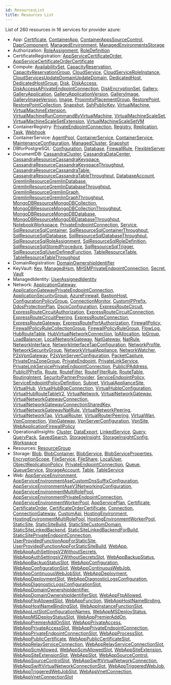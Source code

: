 ```yaml
---
id: ResourcesList
title: Resources List
---
```

List of 260 resources in 16 services for provider azure:

* App: 
[Certificate](./resources/App/Certificate.md), [ContainerApp](./resources/App/ContainerApp.md), [ContainerAppsSourceControl](./resources/App/ContainerAppsSourceControl.md), [DaprComponent](./resources/App/DaprComponent.md), [ManagedEnvironment](./resources/App/ManagedEnvironment.md), [ManagedEnvironmentsStorage](./resources/App/ManagedEnvironmentsStorage.md)
* Authorization: 
[RoleAssignment](./resources/Authorization/RoleAssignment.md), [RoleDefinition](./resources/Authorization/RoleDefinition.md)
* CertificateRegistration: 
[AppServiceCertificateOrder](./resources/CertificateRegistration/AppServiceCertificateOrder.md), [AppServiceCertificateOrderCertificate](./resources/CertificateRegistration/AppServiceCertificateOrderCertificate.md)
* Compute: 
[AvailabilitySet](./resources/Compute/AvailabilitySet.md), [CapacityReservation](./resources/Compute/CapacityReservation.md), [CapacityReservationGroup](./resources/Compute/CapacityReservationGroup.md), [CloudService](./resources/Compute/CloudService.md), [CloudServiceRoleInstance](./resources/Compute/CloudServiceRoleInstance.md), [CloudServicesUpdateDomainUpdateDomain](./resources/Compute/CloudServicesUpdateDomainUpdateDomain.md), [DedicatedHost](./resources/Compute/DedicatedHost.md), [DedicatedHostGroup](./resources/Compute/DedicatedHostGroup.md), [Disk](./resources/Compute/Disk.md), [DiskAccess](./resources/Compute/DiskAccess.md), [DiskAccessAPrivateEndpointConnection](./resources/Compute/DiskAccessAPrivateEndpointConnection.md), [DiskEncryptionSet](./resources/Compute/DiskEncryptionSet.md), [Gallery](./resources/Compute/Gallery.md), [GalleryApplication](./resources/Compute/GalleryApplication.md), [GalleryApplicationVersion](./resources/Compute/GalleryApplicationVersion.md), [GalleryImage](./resources/Compute/GalleryImage.md), [GalleryImageVersion](./resources/Compute/GalleryImageVersion.md), [Image](./resources/Compute/Image.md), [ProximityPlacementGroup](./resources/Compute/ProximityPlacementGroup.md), [RestorePoint](./resources/Compute/RestorePoint.md), [RestorePointCollection](./resources/Compute/RestorePointCollection.md), [Snapshot](./resources/Compute/Snapshot.md), [SshPublicKey](./resources/Compute/SshPublicKey.md), [VirtualMachine](./resources/Compute/VirtualMachine.md), [VirtualMachineExtension](./resources/Compute/VirtualMachineExtension.md), [VirtualMachineRunCommandByVirtualMachine](./resources/Compute/VirtualMachineRunCommandByVirtualMachine.md), [VirtualMachineScaleSet](./resources/Compute/VirtualMachineScaleSet.md), [VirtualMachineScaleSetExtension](./resources/Compute/VirtualMachineScaleSetExtension.md), [VirtualMachineScaleSetVM](./resources/Compute/VirtualMachineScaleSetVM.md)
* ContainerRegistry: 
[PrivateEndpointConnection](./resources/ContainerRegistry/PrivateEndpointConnection.md), [Registry](./resources/ContainerRegistry/Registry.md), [Replication](./resources/ContainerRegistry/Replication.md), [Task](./resources/ContainerRegistry/Task.md), [Webhook](./resources/ContainerRegistry/Webhook.md)
* ContainerService: 
[AgentPool](./resources/ContainerService/AgentPool.md), [ContainerService](./resources/ContainerService/ContainerService.md), [ContainerService](./resources/ContainerService/ContainerService.md), [MaintenanceConfiguration](./resources/ContainerService/MaintenanceConfiguration.md), [ManagedCluster](./resources/ContainerService/ManagedCluster.md), [Snapshot](./resources/ContainerService/Snapshot.md)
* DBforPostgreSQL: 
[Configuration](./resources/DBforPostgreSQL/Configuration.md), [Database](./resources/DBforPostgreSQL/Database.md), [FirewallRule](./resources/DBforPostgreSQL/FirewallRule.md), [FlexibleServer](./resources/DBforPostgreSQL/FlexibleServer.md)
* DocumentDB: 
[CassandraCluster](./resources/DocumentDB/CassandraCluster.md), [CassandraDataCenter](./resources/DocumentDB/CassandraDataCenter.md), [CassandraResourceCassandraKeyspace](./resources/DocumentDB/CassandraResourceCassandraKeyspace.md), [CassandraResourceCassandraKeyspaceThroughput](./resources/DocumentDB/CassandraResourceCassandraKeyspaceThroughput.md), [CassandraResourceCassandraTable](./resources/DocumentDB/CassandraResourceCassandraTable.md), [CassandraResourceCassandraTableThroughput](./resources/DocumentDB/CassandraResourceCassandraTableThroughput.md), [DatabaseAccount](./resources/DocumentDB/DatabaseAccount.md), [GremlinResourceGremlinDatabase](./resources/DocumentDB/GremlinResourceGremlinDatabase.md), [GremlinResourceGremlinDatabaseThroughput](./resources/DocumentDB/GremlinResourceGremlinDatabaseThroughput.md), [GremlinResourceGremlinGraph](./resources/DocumentDB/GremlinResourceGremlinGraph.md), [GremlinResourceGremlinGraphThroughput](./resources/DocumentDB/GremlinResourceGremlinGraphThroughput.md), [MongoDBResourceMongoDBCollection](./resources/DocumentDB/MongoDBResourceMongoDBCollection.md), [MongoDBResourceMongoDBCollectionThroughput](./resources/DocumentDB/MongoDBResourceMongoDBCollectionThroughput.md), [MongoDBResourceMongoDBDatabase](./resources/DocumentDB/MongoDBResourceMongoDBDatabase.md), [MongoDBResourceMongoDBDatabaseThroughput](./resources/DocumentDB/MongoDBResourceMongoDBDatabaseThroughput.md), [NotebookWorkspace](./resources/DocumentDB/NotebookWorkspace.md), [PrivateEndpointConnection](./resources/DocumentDB/PrivateEndpointConnection.md), [Service](./resources/DocumentDB/Service.md), [SqlResourceSqlContainer](./resources/DocumentDB/SqlResourceSqlContainer.md), [SqlResourceSqlContainerThroughput](./resources/DocumentDB/SqlResourceSqlContainerThroughput.md), [SqlResourceSqlDatabase](./resources/DocumentDB/SqlResourceSqlDatabase.md), [SqlResourceSqlDatabaseThroughput](./resources/DocumentDB/SqlResourceSqlDatabaseThroughput.md), [SqlResourceSqlRoleAssignment](./resources/DocumentDB/SqlResourceSqlRoleAssignment.md), [SqlResourceSqlRoleDefinition](./resources/DocumentDB/SqlResourceSqlRoleDefinition.md), [SqlResourceSqlStoredProcedure](./resources/DocumentDB/SqlResourceSqlStoredProcedure.md), [SqlResourceSqlTrigger](./resources/DocumentDB/SqlResourceSqlTrigger.md), [SqlResourceSqlUserDefinedFunction](./resources/DocumentDB/SqlResourceSqlUserDefinedFunction.md), [TableResourceTable](./resources/DocumentDB/TableResourceTable.md), [TableResourceTableThroughput](./resources/DocumentDB/TableResourceTableThroughput.md)
* DomainRegistration: 
[DomainOwnershipIdentifier](./resources/DomainRegistration/DomainOwnershipIdentifier.md)
* KeyVault: 
[Key](./resources/KeyVault/Key.md), [ManagedHsm](./resources/KeyVault/ManagedHsm.md), [MHSMPrivateEndpointConnection](./resources/KeyVault/MHSMPrivateEndpointConnection.md), [Secret](./resources/KeyVault/Secret.md), [Vault](./resources/KeyVault/Vault.md)
* ManagedIdentity: 
[UserAssignedIdentity](./resources/ManagedIdentity/UserAssignedIdentity.md)
* Network: 
[ApplicationGateway](./resources/Network/ApplicationGateway.md), [ApplicationGatewayPrivateEndpointConnection](./resources/Network/ApplicationGatewayPrivateEndpointConnection.md), [ApplicationSecurityGroup](./resources/Network/ApplicationSecurityGroup.md), [AzureFirewall](./resources/Network/AzureFirewall.md), [BastionHost](./resources/Network/BastionHost.md), [ConfigurationPolicyGroup](./resources/Network/ConfigurationPolicyGroup.md), [ConnectionMonitor](./resources/Network/ConnectionMonitor.md), [CustomIPPrefix](./resources/Network/CustomIPPrefix.md), [DdosProtectionPlan](./resources/Network/DdosProtectionPlan.md), [DscpConfiguration](./resources/Network/DscpConfiguration.md), [ExpressRouteCircuit](./resources/Network/ExpressRouteCircuit.md), [ExpressRouteCircuitAuthorization](./resources/Network/ExpressRouteCircuitAuthorization.md), [ExpressRouteCircuitConnection](./resources/Network/ExpressRouteCircuitConnection.md), [ExpressRouteCircuitPeering](./resources/Network/ExpressRouteCircuitPeering.md), [ExpressRouteConnection](./resources/Network/ExpressRouteConnection.md), [ExpressRouteGateway](./resources/Network/ExpressRouteGateway.md), [ExpressRoutePortAuthorization](./resources/Network/ExpressRoutePortAuthorization.md), [FirewallPolicy](./resources/Network/FirewallPolicy.md), [FirewallPolicyRuleCollectionGroup](./resources/Network/FirewallPolicyRuleCollectionGroup.md), [FirewallPolicyRuleGroup](./resources/Network/FirewallPolicyRuleGroup.md), [FlowLog](./resources/Network/FlowLog.md), [HubRouteTable](./resources/Network/HubRouteTable.md), [HubVirtualNetworkConnection](./resources/Network/HubVirtualNetworkConnection.md), [IpAllocation](./resources/Network/IpAllocation.md), [IpGroup](./resources/Network/IpGroup.md), [LoadBalancer](./resources/Network/LoadBalancer.md), [LocalNetworkGateway](./resources/Network/LocalNetworkGateway.md), [NatGateway](./resources/Network/NatGateway.md), [NatRule](./resources/Network/NatRule.md), [NetworkInterface](./resources/Network/NetworkInterface.md), [NetworkInterfaceTapConfiguration](./resources/Network/NetworkInterfaceTapConfiguration.md), [NetworkProfile](./resources/Network/NetworkProfile.md), [NetworkSecurityGroup](./resources/Network/NetworkSecurityGroup.md), [NetworkVirtualAppliance](./resources/Network/NetworkVirtualAppliance.md), [NetworkWatcher](./resources/Network/NetworkWatcher.md), [P2sVpnGateway](./resources/Network/P2sVpnGateway.md), [P2sVpnServerConfiguration](./resources/Network/P2sVpnServerConfiguration.md), [PacketCapture](./resources/Network/PacketCapture.md), [PrivateDnsZoneGroup](./resources/Network/PrivateDnsZoneGroup.md), [PrivateEndpoint](./resources/Network/PrivateEndpoint.md), [PrivateLinkService](./resources/Network/PrivateLinkService.md), [PrivateLinkServicePrivateEndpointConnection](./resources/Network/PrivateLinkServicePrivateEndpointConnection.md), [PublicIPAddress](./resources/Network/PublicIPAddress.md), [PublicIPPrefix](./resources/Network/PublicIPPrefix.md), [Route](./resources/Network/Route.md), [RouteFilter](./resources/Network/RouteFilter.md), [RouteFilterRule](./resources/Network/RouteFilterRule.md), [RouteTable](./resources/Network/RouteTable.md), [RoutingIntent](./resources/Network/RoutingIntent.md), [SecurityPartnerProvider](./resources/Network/SecurityPartnerProvider.md), [ServiceEndpointPolicy](./resources/Network/ServiceEndpointPolicy.md), [ServiceEndpointPolicyDefinition](./resources/Network/ServiceEndpointPolicyDefinition.md), [Subnet](./resources/Network/Subnet.md), [VirtualApplianceSite](./resources/Network/VirtualApplianceSite.md), [VirtualHub](./resources/Network/VirtualHub.md), [VirtualHubBgpConnection](./resources/Network/VirtualHubBgpConnection.md), [VirtualHubIpConfiguration](./resources/Network/VirtualHubIpConfiguration.md), [VirtualHubRouteTableV2](./resources/Network/VirtualHubRouteTableV2.md), [VirtualNetwork](./resources/Network/VirtualNetwork.md), [VirtualNetworkGateway](./resources/Network/VirtualNetworkGateway.md), [VirtualNetworkGatewayConnection](./resources/Network/VirtualNetworkGatewayConnection.md), [VirtualNetworkGatewayConnectionSharedKey](./resources/Network/VirtualNetworkGatewayConnectionSharedKey.md), [VirtualNetworkGatewayNatRule](./resources/Network/VirtualNetworkGatewayNatRule.md), [VirtualNetworkPeering](./resources/Network/VirtualNetworkPeering.md), [VirtualNetworkTap](./resources/Network/VirtualNetworkTap.md), [VirtualRouter](./resources/Network/VirtualRouter.md), [VirtualRouterPeering](./resources/Network/VirtualRouterPeering.md), [VirtualWan](./resources/Network/VirtualWan.md), [VpnConnection](./resources/Network/VpnConnection.md), [VpnGateway](./resources/Network/VpnGateway.md), [VpnServerConfiguration](./resources/Network/VpnServerConfiguration.md), [VpnSite](./resources/Network/VpnSite.md), [WebApplicationFirewallPolicy](./resources/Network/WebApplicationFirewallPolicy.md)
* OperationalInsights: 
[Cluster](./resources/OperationalInsights/Cluster.md), [DataExport](./resources/OperationalInsights/DataExport.md), [LinkedService](./resources/OperationalInsights/LinkedService.md), [Query](./resources/OperationalInsights/Query.md), [QueryPack](./resources/OperationalInsights/QueryPack.md), [SavedSearch](./resources/OperationalInsights/SavedSearch.md), [StorageInsight](./resources/OperationalInsights/StorageInsight.md), [StorageInsightConfig](./resources/OperationalInsights/StorageInsightConfig.md), [Workspace](./resources/OperationalInsights/Workspace.md)
* Resources: 
[ResourceGroup](./resources/Resources/ResourceGroup.md)
* Storage: 
[Blob](./resources/Storage/Blob.md), [BlobContainer](./resources/Storage/BlobContainer.md), [BlobService](./resources/Storage/BlobService.md), [BlobServiceProperties](./resources/Storage/BlobServiceProperties.md), [EncryptionScope](./resources/Storage/EncryptionScope.md), [FileService](./resources/Storage/FileService.md), [FileShare](./resources/Storage/FileShare.md), [LocalUser](./resources/Storage/LocalUser.md), [ObjectReplicationPolicy](./resources/Storage/ObjectReplicationPolicy.md), [PrivateEndpointConnection](./resources/Storage/PrivateEndpointConnection.md), [Queue](./resources/Storage/Queue.md), [QueueService](./resources/Storage/QueueService.md), [StorageAccount](./resources/Storage/StorageAccount.md), [Table](./resources/Storage/Table.md), [TableService](./resources/Storage/TableService.md)
* Web: 
[AppServiceEnvironment](./resources/Web/AppServiceEnvironment.md), [AppServiceEnvironmentAseCustomDnsSuffixConfiguration](./resources/Web/AppServiceEnvironmentAseCustomDnsSuffixConfiguration.md), [AppServiceEnvironmentAseV3NetworkingConfiguration](./resources/Web/AppServiceEnvironmentAseV3NetworkingConfiguration.md), [AppServiceEnvironmentMultiRolePool](./resources/Web/AppServiceEnvironmentMultiRolePool.md), [AppServiceEnvironmentPrivateEndpointConnection](./resources/Web/AppServiceEnvironmentPrivateEndpointConnection.md), [AppServiceEnvironmentWorkerPool](./resources/Web/AppServiceEnvironmentWorkerPool.md), [AppServicePlan](./resources/Web/AppServicePlan.md), [Certificate](./resources/Web/Certificate.md), [CertificateOrder](./resources/Web/CertificateOrder.md), [CertificateOrderCertificate](./resources/Web/CertificateOrderCertificate.md), [Connection](./resources/Web/Connection.md), [ConnectionGateway](./resources/Web/ConnectionGateway.md), [CustomApi](./resources/Web/CustomApi.md), [HostingEnvironment](./resources/Web/HostingEnvironment.md), [HostingEnvironmentMultiRolePool](./resources/Web/HostingEnvironmentMultiRolePool.md), [HostingEnvironmentWorkerPool](./resources/Web/HostingEnvironmentWorkerPool.md), [StaticSite](./resources/Web/StaticSite.md), [StaticSiteBuild](./resources/Web/StaticSiteBuild.md), [StaticSiteCustomDomain](./resources/Web/StaticSiteCustomDomain.md), [StaticSiteLinkedBackend](./resources/Web/StaticSiteLinkedBackend.md), [StaticSiteLinkedBackendForBuild](./resources/Web/StaticSiteLinkedBackendForBuild.md), [StaticSitePrivateEndpointConnection](./resources/Web/StaticSitePrivateEndpointConnection.md), [UserProvidedFunctionAppForStaticSite](./resources/Web/UserProvidedFunctionAppForStaticSite.md), [UserProvidedFunctionAppForStaticSiteBuild](./resources/Web/UserProvidedFunctionAppForStaticSiteBuild.md), [WebApp](./resources/Web/WebApp.md), [WebAppAuthSettingsV2WithoutSecrets](./resources/Web/WebAppAuthSettingsV2WithoutSecrets.md), [WebAppAuthSettingsV2WithoutSecretsSlot](./resources/Web/WebAppAuthSettingsV2WithoutSecretsSlot.md), [WebAppBackupStatus](./resources/Web/WebAppBackupStatus.md), [WebAppBackupStatusSlot](./resources/Web/WebAppBackupStatusSlot.md), [WebAppConfiguration](./resources/Web/WebAppConfiguration.md), [WebAppConfigurationSlot](./resources/Web/WebAppConfigurationSlot.md), [WebAppContinuousWebJob](./resources/Web/WebAppContinuousWebJob.md), [WebAppContinuousWebJobSlot](./resources/Web/WebAppContinuousWebJobSlot.md), [WebAppDeployment](./resources/Web/WebAppDeployment.md), [WebAppDeploymentSlot](./resources/Web/WebAppDeploymentSlot.md), [WebAppDiagnosticLogsConfiguration](./resources/Web/WebAppDiagnosticLogsConfiguration.md), [WebAppDiagnosticLogsConfigurationSlot](./resources/Web/WebAppDiagnosticLogsConfigurationSlot.md), [WebAppDomainOwnershipIdentifier](./resources/Web/WebAppDomainOwnershipIdentifier.md), [WebAppDomainOwnershipIdentifierSlot](./resources/Web/WebAppDomainOwnershipIdentifierSlot.md), [WebAppFtpAllowed](./resources/Web/WebAppFtpAllowed.md), [WebAppFtpAllowedSlot](./resources/Web/WebAppFtpAllowedSlot.md), [WebAppFunction](./resources/Web/WebAppFunction.md), [WebAppHostNameBinding](./resources/Web/WebAppHostNameBinding.md), [WebAppHostNameBindingSlot](./resources/Web/WebAppHostNameBindingSlot.md), [WebAppInstanceFunctionSlot](./resources/Web/WebAppInstanceFunctionSlot.md), [WebAppListSlotConfigurationNames](./resources/Web/WebAppListSlotConfigurationNames.md), [WebAppMSDeployStatus](./resources/Web/WebAppMSDeployStatus.md), [WebAppMSDeployStatusSlot](./resources/Web/WebAppMSDeployStatusSlot.md), [WebAppPremierAddOn](./resources/Web/WebAppPremierAddOn.md), [WebAppPremierAddOnSlot](./resources/Web/WebAppPremierAddOnSlot.md), [WebAppPrivateAccess](./resources/Web/WebAppPrivateAccess.md), [WebAppPrivateAccessSlot](./resources/Web/WebAppPrivateAccessSlot.md), [WebAppPrivateEndpointConnection](./resources/Web/WebAppPrivateEndpointConnection.md), [WebAppPrivateEndpointConnectionSlot](./resources/Web/WebAppPrivateEndpointConnectionSlot.md), [WebAppProcessSlot](./resources/Web/WebAppProcessSlot.md), [WebAppPublicCertificate](./resources/Web/WebAppPublicCertificate.md), [WebAppPublicCertificateSlot](./resources/Web/WebAppPublicCertificateSlot.md), [WebAppRelayServiceConnection](./resources/Web/WebAppRelayServiceConnection.md), [WebAppRelayServiceConnectionSlot](./resources/Web/WebAppRelayServiceConnectionSlot.md), [WebAppScmAllowed](./resources/Web/WebAppScmAllowed.md), [WebAppScmAllowedSlot](./resources/Web/WebAppScmAllowedSlot.md), [WebAppSiteExtension](./resources/Web/WebAppSiteExtension.md), [WebAppSiteExtensionSlot](./resources/Web/WebAppSiteExtensionSlot.md), [WebAppSlot](./resources/Web/WebAppSlot.md), [WebAppSourceControl](./resources/Web/WebAppSourceControl.md), [WebAppSourceControlSlot](./resources/Web/WebAppSourceControlSlot.md), [WebAppSwiftVirtualNetworkConnection](./resources/Web/WebAppSwiftVirtualNetworkConnection.md), [WebAppSwiftVirtualNetworkConnectionSlot](./resources/Web/WebAppSwiftVirtualNetworkConnectionSlot.md), [WebAppTriggeredWebJob](./resources/Web/WebAppTriggeredWebJob.md), [WebAppTriggeredWebJobSlot](./resources/Web/WebAppTriggeredWebJobSlot.md), [WebAppVnetConnection](./resources/Web/WebAppVnetConnection.md), [WebAppVnetConnectionSlot](./resources/Web/WebAppVnetConnectionSlot.md)